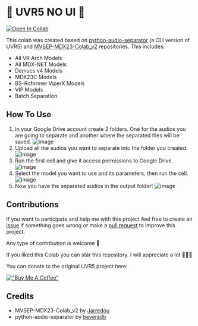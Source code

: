 # **🎵 UVR5 NO UI 🎵**

[![Open In Collab](https://img.shields.io/badge/google_colab-F9AB00?style=flat-square&logo=googlecolab&logoColor=white)](https://colab.research.google.com/github/Eddycrack864/UVR5-NO-UI/blob/main/UVR5_NO_UI.ipynb)

This colab was created based on [python-audio-separator](https://github.com/karaokenerds/python-audio-separator) (a CLI version of UVR5) and [MVSEP-MDX23-Colab_v2](https://github.com/jarredou/MVSEP-MDX23-Colab_v2) repositories. This includes:
* All VR Arch Models
* All MDX-NET Models
* Demucs v4 Models
* MDX23C Models
* BS-Roformer ViperX Models
* VIP Models
* Batch Separation

## How To Use
1. In your Google Drive account create 2 folders. One for the audios you are going to separate and another where the separated files will be saved.
![image](https://github.com/Eddycrack864/UVR5-NO-UI/assets/89285504/849a1559-3993-419e-a148-f22d25df6ca7)
2. Upload all the audios you want to separate into the folder you created.
![image](https://github.com/Eddycrack864/UVR5-NO-UI/assets/89285504/65e74764-a40e-41e2-b89a-971e78b0c552)
3. Run the first cell and give it access permissions to Google Drive.
![image](https://github.com/Eddycrack864/UVR5-NO-UI/assets/89285504/4fa0da23-78f5-4369-a7a6-df73c0cba919)
4. Select the model you want to use and its parameters, then run the cell.
![image](https://github.com/Eddycrack864/UVR5-NO-UI/assets/89285504/aba483bc-6d1f-4817-8b04-1dfe65624d01)
5. Now you have the separated audios in the output folder!
![image](https://github.com/Eddycrack864/UVR5-NO-UI/assets/89285504/4f70b567-bfc6-4bb8-ad23-288fab12a8c4)

## Contributions
If you want to participate and help me with this project feel free to create an [issue](https://github.com/Eddycrack864/UVR5-NO-UI/issues) if something goes wrong or make a [pull request](https://github.com/Eddycrack864/UVR5-NO-UI/pulls) to improve this project.

Any type of contribution is welcome 💖

If you liked this Colab you can star this repository. I will appreciate a lot 💖💖💖

You can donate to the original UVR5 project here:

[!["Buy Me A Coffee"](https://www.buymeacoffee.com/assets/img/custom_images/orange_img.png)](https://www.buymeacoffee.com/uvr5)

## Credits
* MVSEP-MDX23-Colab_v2 by [Jarredou](https://github.com/jarredou)
* python-audio-separator by [beveradb](https://github.com/beveradb)
